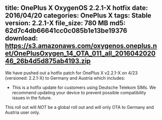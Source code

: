 title: OnePlus X OxygenOS 2.2.1-X hotfix
date: 2016/04/20
categories: OnePlus X
tags: Stable
version: 2.2.1-X
file_size: 780 MB
md5: 62d7c4db66641cc0c085b1e13be19376
download: https://s3.amazonaws.com/oxygenos.oneplus.net/OnePlusOxygen_14_OTA_011_all_201604202046_26b4d5d875ab4193.zip
---
We have pushed out a hotfix patch for OnePlus X v2.2.1-X on 4/23 (versioned: 2.2.1-X) to Germany and Austria which includes:
* This is a hotfix update for customers using Deutsche Telekom SIMs. We recommend updating your device to prevent possible compatibility issues in the future.

This roll out will *NOT* be a global roll out and will only OTA to Germany and Austria user only. 